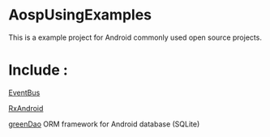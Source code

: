 # AospUsingExamples

This is a example project for Android commonly used open source projects.
# Include :
[EventBus](https://github.com/greenrobot/EventBus)

[RxAndroid](https://github.com/ReactiveX/RxAndroid)

[greenDao](https://github.com/greenrobot/greenDAO) ORM framework for Android database (SQLite)
